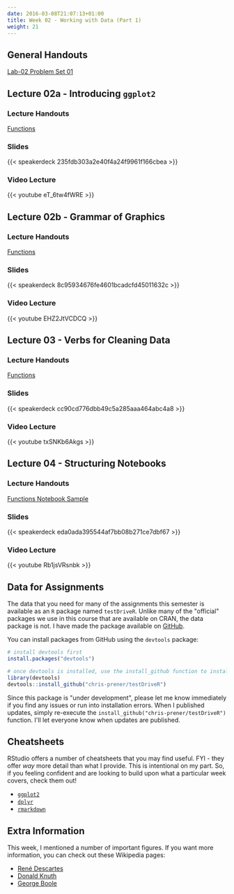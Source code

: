 ```yaml
---
date: 2016-03-08T21:07:13+01:00
title: Week 02 - Working with Data (Part 1)
weight: 21
---
```


## General Handouts

<a class="btn btn-primary btn-outline btn-xs{{end}}" href="https://github.com/slu-soc5050/Week-02/blob/master/Lab/week-02-lab.pdf" target="_blank"> Lab-02 </a>
<a class="btn btn-primary btn-outline btn-xs{{end}}" href="https://github.com/slu-soc5050/Week-02/blob/master/PS-01/PS-01.pdf" target="_blank"> Problem Set 01 </a>

## Lecture 02a - Introducing `ggplot2`
### Lecture Handouts
<a class="btn btn-primary btn-outline btn-xs{{end}}" href="https://github.com/slu-soc5050/Week-02/blob/master/Functions/week-02-lecture-02a-rQuickref.pdf" target="_blank"> Functions </a>

### Slides
{{< speakerdeck 235fdb303a2e40f4a24f9961f166cbea >}}

### Video Lecture
{{< youtube eT_6tw4fWRE >}}

## Lecture 02b - Grammar of Graphics
### Lecture Handouts

<a class="btn btn-primary btn-outline btn-xs{{end}}" href="https://github.com/slu-soc5050/Week-02/blob/master/Functions/week-02-lecture-02b-rQuickref.pdf" target="_blank"> Functions </a> 

### Slides
{{< speakerdeck 8c95934676fe4601bcadcfd45011632c >}}

### Video Lecture
{{< youtube EHZ2JtVCDCQ >}}

## Lecture 03 - Verbs for Cleaning Data
### Lecture Handouts

<a class="btn btn-primary btn-outline btn-xs{{end}}" href="https://github.com/slu-soc5050/Week-02/blob/master/Functions/week-02-lecture-03-rQuickref.pdf" target="_blank"> Functions </a> 

### Slides
{{< speakerdeck cc90cd776dbb49c5a285aaa464abc4a8 >}}

### Video Lecture
{{< youtube txSNKb6Akgs >}}

## Lecture 04 - Structuring Notebooks
### Lecture Handouts

<a class="btn btn-primary btn-outline btn-xs{{end}}" href="https://github.com/slu-soc5050/Week-02/blob/master/Functions/week-02-lecture-04-rQuickref.pdf" target="_blank"> Functions </a> 
<a class="btn btn-primary btn-outline btn-xs{{end}}" href="https://github.com/slu-soc5050/Week-02/blob/master/NotebookSample/week02.Rmd" target="_blank"> Notebook Sample </a> 

### Slides
{{< speakerdeck eda0ada395544af7bb08b271ce7dbf67 >}}

### Video Lecture
{{< youtube Rb1jsVRsnbk >}}

## Data for Assignments
The data that you need for many of the assignments this semester is available as an `R` package named `testDriveR`. Unlike many of the "official" packages we use in this course that are available on CRAN, the data package is not. I have made the package available on [GitHub](https://github.com/chris-prener/testDriveR).

You can install packages from GitHub using the `devtools` package:

```r
# install devtools first
install.packages("devtools")

# once devtools is installed, use the install_github function to install testDriveR
library(devtools)
devtools::install_github("chris-prener/testDriveR")
```

Since this package is "under development", please let me know immediately if you find any issues or run into installation errors. When I published updates, simply re-execute the `install_github("chris-prener/testDriveR")` function. I'll let everyone know when updates are published.

## Cheatsheets
RStudio offers a number of cheatsheets that you may find useful. FYI - they offer *way* more detail than what I provide. This is intentional on my part. So, if you feeling confident and are looking to build upon what a particular week covers, check them out!

* [`ggplot2`](https://github.com/rstudio/cheatsheets/raw/master/source/pdfs/ggplot2-cheatsheet-2.1.pdf)
* [`dplyr`](https://github.com/rstudio/cheatsheets/raw/master/source/pdfs/data-transformation-cheatsheet.pdf)
* [`rmarkdown`](https://github.com/rstudio/cheatsheets/raw/master/source/pdfs/rmarkdown-cheatsheet-2.0.pdf)

## Extra Information
This week, I mentioned a number of important figures. If you want more information, you can check out these Wikipedia pages:

* [René Descartes](https://en.wikipedia.org/wiki/René_Descartes)
* [Donald Knuth](https://en.wikipedia.org/wiki/Donald_Knuth)
* [George Boole](https://en.wikipedia.org/wiki/George_Boole)

